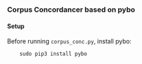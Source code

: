 ### Corpus Concordancer based on pybo

#### Setup

Before running `corpus_conc.py`, install pybo:

        sudo pip3 install pybo
